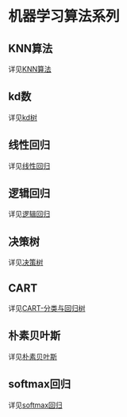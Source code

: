 # 机器学习算法系列

## KNN算法

详见[KNN算法](https://yajian.github.io/KNN%E7%AE%97%E6%B3%95/)

## kd数

详见[kd树](https://yajian.github.io/kd%E6%A0%91/)

## 线性回归

详见[线性回归](https://yajian.github.io/%E7%BA%BF%E6%80%A7%E5%9B%9E%E5%BD%92/)

## 逻辑回归

详见[逻辑回归](https://yajian.github.io/%E9%80%BB%E8%BE%91%E5%9B%9E%E5%BD%92/)

## 决策树

详见[决策树](https://yajian.github.io/%E5%86%B3%E7%AD%96%E6%A0%91/)

## CART

详见[CART-分类与回归树](https://yajian.github.io/CART-%E5%88%86%E7%B1%BB%E4%B8%8E%E5%9B%9E%E5%BD%92%E6%A0%91/)

## 朴素贝叶斯

详见[朴素贝叶斯](https://yajian.github.io/%E6%9C%B4%E7%B4%A0%E8%B4%9D%E5%8F%B6%E6%96%AF%E7%AE%97%E6%B3%95/)

## softmax回归

详见[softmax回归]()